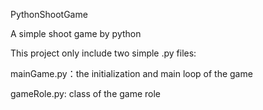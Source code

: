 PythonShootGame

A simple shoot game by python

This project only include two simple .py files:

mainGame.py：the initialization and main loop of the game

gameRole.py: class of the game role